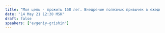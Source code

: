```yaml
---
title: "Моя цель - прожить 150 лет. Внедрение полезных привычек в ежедневную жизнь"
date: "14 May 21 12:30 MSK"
draft: false
speakers: ["evgeniy-grishin"]
---
```

